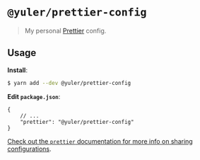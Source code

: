 # `@yuler/prettier-config`

> My personal [Prettier](https://prettier.io) config.

## Usage

**Install**:

```bash
$ yarn add --dev @yuler/prettier-config
```

**Edit `package.json`**:

```jsonc
{
	// ...
	"prettier": "@yuler/prettier-config"
}
```

[Check out the `prettier` documentation for more info on sharing configurations](https://prettier.io/docs/en/configuration.html#sharing-configurations).
